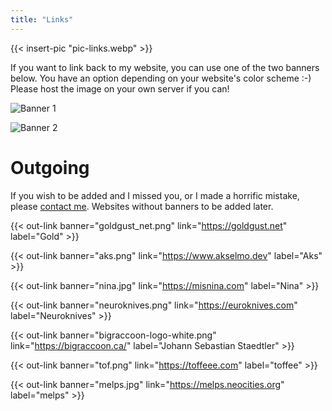 ```yaml
---
title: "Links"
---
```


{{< insert-pic "pic-links.webp" >}}

If you want to link back to my website, you can use one of the two banners
below. You have an option depending on your website's color scheme :-) Please
host the image on your own server if you can!

![Banner 1](/banner.webp)

![Banner 2](/banner2.webp)

# Outgoing

If you wish to be added and I missed you, or I made a horrific mistake, please [contact me](/contact). Websites without banners to be added later.

{{< out-link banner="goldgust_net.png" link="https://goldgust.net" label="Gold" >}}

{{< out-link banner="aks.png" link="https://www.akselmo.dev" label="Aks" >}}

{{< out-link banner="nina.jpg" link="https://misnina.com" label="Nina" >}}

{{< out-link banner="neuroknives.png" link="https://euroknives.com" label="Neuroknives" >}}

{{< out-link banner="bigraccoon-logo-white.png" link="https://bigraccoon.ca/" label="Johann Sebastian Staedtler" >}}

{{< out-link banner="tof.png" link="https://toffeee.com" label="toffee" >}}

{{< out-link banner="melps.jpg" link="https://melps.neocities.org" label="melps" >}}
